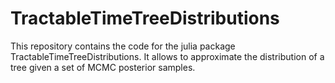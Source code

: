 # TractableTimeTreeDistributions

This repository contains the code for the julia package TractableTimeTreeDistributions. It allows to approximate the distribution of a tree given a set of MCMC posterior samples.
